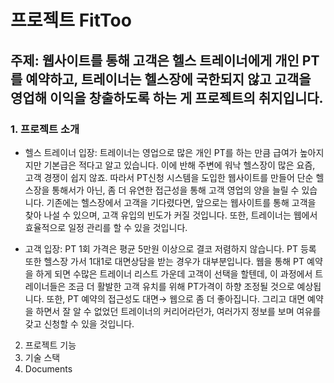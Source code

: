 # 프로젝트 FitToo
## 주제: 웹사이트를 통해 고객은 헬스 트레이너에게 개인 PT를 예약하고, 트레이너는 헬스장에 국한되지 않고 고객을 영업해 이익을 창출하도록 하는 게 프로젝트의 취지입니다.

### 1. 프로젝트 소개 
- 헬스 트레이너 입장:  트레이너는 영업으로 많은 개인 PT를 하는 만큼 급여가 높아지지만 기본급은 적다고 알고 있습니다.  이에 반해 주변에 워낙 헬스장이 많은 요즘, 고객 경쟁이 쉽지 않죠. 따라서 PT신청 시스템을 도입한 웹사이트를 만들어 단순 헬스장을 통해서가 아닌, 좀 더 유연한 접근성을 통해 고객 영업의 양을 늘릴 수 있습니다. 기존에는 헬스장에서 고객을 기다렸다면, 앞으로는 웹사이트를 통해 고객을 찾아 나설 수 있으며, 고객 유입의 빈도가 커질 것입니다. 또한, 트레이너는 웹에서 효율적으로 일정 관리를 할 수 있을 것입니다.

- 고객 입장: PT 1회 가격은 평균 5만원 이상으로 결코 저렴하지 않습니다. PT 등록 또한 헬스장 가서 1대1로 대면상담을 받는 경우가 대부분입니다. 웹을 통해 PT 예약을 하게 되면 수많은 트레이너 리스트 가운데 고객이 선택을 할텐데, 이 과정에서 트레이너들은 조금 더 활발한 고객 유치를 위해 PT가격이 하향 조정될 것으로 예상됩니다. 또한, PT 예약의 접근성도 대면→ 웹으로 좀 더 좋아집니다. 그리고 대면 예약을 하면서 잘 알 수 없었던 트레이너의 커리어라던가, 여러가지 정보를 보며 여유를 갖고 신청할 수 있을 것입니다.


2. 프로젝트 기능 
3. 기술 스택
4. Documents
